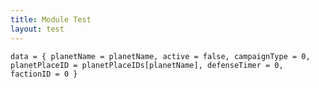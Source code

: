 ```yaml
---
title: Module Test
layout: test
---
```


`data = {
  planetName = planetName,
  active = false,
  campaignType = 0,
  planetPlaceID = planetPlaceIDs[planetName],
  defenseTimer = 0,
  factionID = 0
}`
